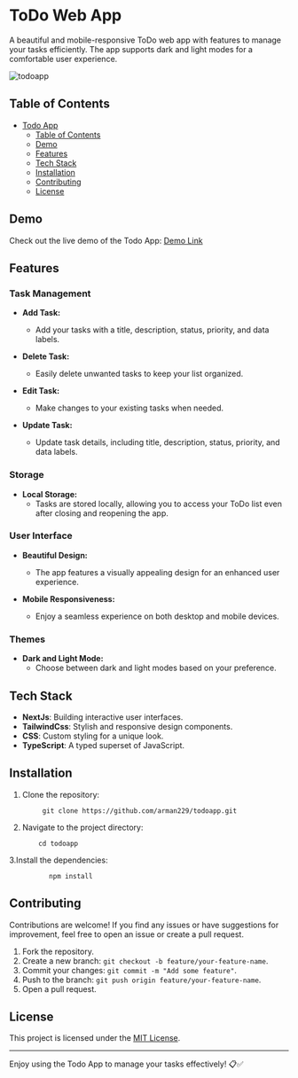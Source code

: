 
# ToDo Web App

A beautiful and mobile-responsive ToDo web app with features to manage your tasks efficiently. The app supports dark and light modes for a comfortable user experience.

![todoapp](https://github.com/arman229/ToDoTracker/assets/115856806/c0e0735b-80f5-49a8-99fe-0063f1077158)
 
## Table of Contents
- [Todo App](#todo-app)
    - [Table of Contents](#table-of-contents)
    - [Demo](#demo)
    - [Features](#features)
    - [Tech Stack](#tech-stack)
    - [Installation](#installation)
    - [Contributing](#contributing)
    - [License](#license)

## Demo

Check out the live demo of the Todo App: [Demo Link](https://piaicwebtodo.vercel.app/)

## Features

### Task Management

- **Add Task:**
    - Add your tasks with a title, description, status, priority, and data labels.

- **Delete Task:**
    - Easily delete unwanted tasks to keep your list organized.

- **Edit Task:**
    - Make changes to your existing tasks when needed.

- **Update Task:**
    - Update task details, including title, description, status, priority, and data labels.

### Storage

- **Local Storage:**
    - Tasks are stored locally, allowing you to access your ToDo list even after closing and reopening the app.

### User Interface

- **Beautiful Design:**
    - The app features a visually appealing design for an enhanced user experience.

- **Mobile Responsiveness:**
    - Enjoy a seamless experience on both desktop and mobile devices.

### Themes

- **Dark and Light Mode:**
    - Choose between dark and light modes based on your preference.

## Tech Stack

- **NextJs**: Building interactive user interfaces.
- **TailwindCss**: Stylish and responsive design components.
- **CSS**: Custom styling for a unique look.
- **TypeScript**: A typed superset of JavaScript.

## Installation

1. Clone the repository:

            git clone https://github.com/arman229/todoapp.git
2. Navigate to the project directory:

           cd todoapp
3.Install the dependencies:

              npm install
 
 

## Contributing

Contributions are welcome! If you find any issues or have suggestions for improvement, feel free to open an issue or create a pull request.

1. Fork the repository.
2. Create a new branch: `git checkout -b feature/your-feature-name`.
3. Commit your changes: `git commit -m "Add some feature"`.
4. Push to the branch: `git push origin feature/your-feature-name`.
5. Open a pull request.

## License

This project is licensed under the [MIT License](LICENSE).

---

Enjoy using the Todo App to manage your tasks effectively! 📋✅


